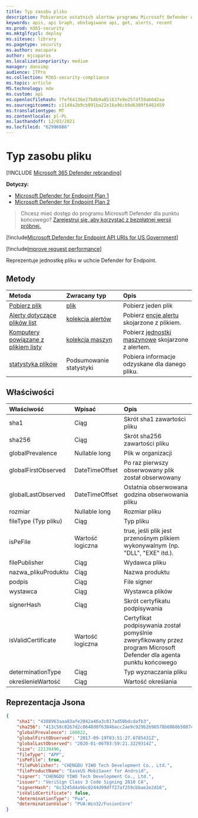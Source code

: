 ```yaml
---
title: Typ zasobu pliku
description: Pobieranie ostatnich alertów programu Microsoft Defender dla punktu końcowego dotyczących plików.
keywords: apis, api Graph, obsługiwane api, get, alerts, recent
ms.prod: m365-security
ms.mktglfcycl: deploy
ms.sitesec: library
ms.pagetype: security
ms.author: macapara
author: mjcaparas
ms.localizationpriority: medium
manager: dansimp
audience: ITPro
ms.collection: M365-security-compliance
ms.topic: article
MS.technology: mde
ms.custom: api
ms.openlocfilehash: 7fef64136e27b8b9a85163fe9e25fdf59ab6d2aa
ms.sourcegitcommit: c11d4a2b9cb891ba22e16a96cb9d6389f6482459
ms.translationtype: MT
ms.contentlocale: pl-PL
ms.lasthandoff: 12/03/2021
ms.locfileid: "62996886"
---
```

# <a name="file-resource-type"></a>Typ zasobu pliku

[!INCLUDE [Microsoft 365 Defender rebranding](../../includes/microsoft-defender.md)]


**Dotyczy:** 
- [Microsoft Defender for Endpoint Plan 1](https://go.microsoft.com/fwlink/?linkid=2154037)
- [Microsoft Defender for Endpoint Plan 2](https://go.microsoft.com/fwlink/?linkid=2154037)

> Chcesz mieć dostęp do programu Microsoft Defender dla punktu końcowego? [Zarejestruj się, aby korzystać z bezpłatnej wersji próbnej.](https://signup.microsoft.com/create-account/signup?products=7f379fee-c4f9-4278-b0a1-e4c8c2fcdf7e&ru=https://aka.ms/MDEp2OpenTrial?ocid=docs-wdatp-exposedapis-abovefoldlink)

[!include[Microsoft Defender for Endpoint API URIs for US Government](../../includes/microsoft-defender-api-usgov.md)]

[!include[Improve request performance](../../includes/improve-request-performance.md)]

Reprezentuje jednostkę pliku w uchcie Defender for Endpoint.

## <a name="methods"></a>Metody

Metoda|Zwracany typ |Opis
:---|:---|:---
[Pobierz plik](get-file-information.md) | [plik](files.md) | Pobierz jeden plik 
[Alerty dotyczące plików list](get-file-related-alerts.md) | [kolekcja alertów](alerts.md) | Pobierz [encje alertu](alerts.md) skojarzone z plikiem.
[Komputery powiązane z plikiem listy](get-file-related-machines.md) | [kolekcja maszyn](machine.md) | Pobierz [jednostki maszynowe](machine.md) skojarzone z alertem.
[statystyka plików](get-file-statistics.md) | Podsumowanie statystyki | Pobiera informacje odzyskane dla danego pliku.


## <a name="properties"></a>Właściwości

|Właściwość | Wpisać | Opis |
|:---|:---|:---|
|sha1 | Ciąg | Skrót sha1 zawartości pliku |
|sha256 | Ciąg | Skrót sha256 zawartości pliku |
|globalPrevalence | Nullable long | Plik w organizacji |
|globalFirstObserved | DateTimeOffset | Po raz pierwszy obserwowany plik został obserwowany |
|globalLastObserved | DateTimeOffset | Ostatnia obserwowana godzina obserwowania pliku |
|rozmiar | Nullable long | Rozmiar pliku |
|fileType (Typ pliku) | Ciąg | Typ pliku |
|isPeFile | Wartość logiczna | true, jeśli plik jest przenośnym plikiem wykonywalnym (np. "DLL", "EXE" itd.). |
|filePublisher | Ciąg | Wydawca pliku |
|nazwa_plikuProduktu | Ciąg | Nazwa produktu |
|podpis | Ciąg | File signer |
|wystawca | Ciąg | Wystawca plików |
|signerHash | Ciąg | Skrót certyfikatu podpisywania |
|isValidCertificate | Wartość logiczna | Certyfikat podpisywania został pomyślnie zweryfikowany przez program Microsoft Defender dla agenta punktu końcowego |
|determinationType | Ciąg | Typ wyznaczania pliku |
|określenieWartość | Ciąg | Wartość określania |

## <a name="json-representation"></a>Reprezentacja Jsona

```json
{
    "sha1": "4388963aaa83afe2042a46a3c017ad50bdcdafb3",
    "sha256": "413c58c8267d2c8648d8f6384bacc2ae9c929b2b96578b6860b5087cd1bd6462",
    "globalPrevalence": 180022,
    "globalFirstObserved": "2017-09-19T03:51:27.6785431Z",
    "globalLastObserved": "2020-01-06T03:59:21.3229314Z",
    "size": 22139496,
    "fileType": "APP",
    "isPeFile": true,
    "filePublisher": "CHENGDU YIWO Tech Development Co., Ltd.",
    "fileProductName": "EaseUS MobiSaver for Android",
    "signer": "CHENGDU YIWO Tech Development Co., Ltd.",
    "issuer": "VeriSign Class 3 Code Signing 2010 CA",
    "signerHash": "6c3245d4a9bc0244d99dff27af259cbbae2e2d16",
    "isValidCertificate": false,
    "determinationType": "Pua",
    "determinationValue": "PUA:Win32/FusionCore"
}
```
